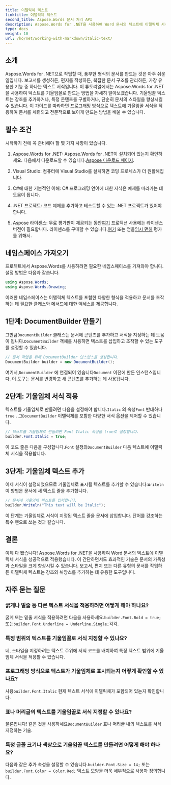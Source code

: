 ```yaml
---
title: 이탤릭체 텍스트
linktitle: 이탤릭체 텍스트
second_title: Aspose.Words 문서 처리 API
description: Aspose.Words for .NET을 사용하여 Word 문서의 텍스트에 이탤릭체 서식을 적용하는 방법을 알아보세요. 코드 예제가 포함된 단계별 가이드입니다.
type: docs
weight: 10
url: /ko/net/working-with-markdown/italic-text/
---
```

## 소개

Aspose.Words for .NET으로 작업할 때, 풍부한 형식의 문서를 만드는 것은 아주 쉬운 일입니다. 보고서를 생성하든, 편지를 작성하든, 복잡한 문서 구조를 관리하든, 가장 유용한 기능 중 하나는 텍스트 서식입니다. 이 튜토리얼에서는 Aspose.Words for .NET을 사용하여 텍스트를 기울임꼴로 만드는 방법을 자세히 알아보겠습니다. 기울임꼴 텍스트는 강조를 추가하거나, 특정 콘텐츠를 구별하거나, 단순히 문서의 스타일을 향상시킬 수 있습니다. 이 가이드를 따라하면 프로그래밍 방식으로 텍스트에 기울임꼴 서식을 적용하여 문서를 세련되고 전문적으로 보이게 만드는 방법을 배울 수 있습니다.

## 필수 조건

시작하기 전에 꼭 준비해야 할 몇 가지 사항이 있습니다.

1.  Aspose.Words for .NET: Aspose.Words for .NET이 설치되어 있는지 확인하세요. 다음에서 다운로드할 수 있습니다.[Aspose 다운로드 페이지](https://releases.aspose.com/words/net/).

2. Visual Studio: 컴퓨터에 Visual Studio를 설치하면 코딩 프로세스가 더 원활해집니다. 

3. C#에 대한 기본적인 이해: C# 프로그래밍 언어에 대한 지식은 예제를 따라가는 데 도움이 됩니다.

4. .NET 프로젝트: 코드 예제를 추가하고 테스트할 수 있는 .NET 프로젝트가 있어야 합니다.

5.  Aspose 라이센스: 무료 평가판이 제공되는 동안[여기](https://releases.aspose.com/) 프로덕션 사용에는 라이센스 버전이 필요합니다. 라이센스를 구매할 수 있습니다.[여기](https://purchase.aspose.com/buy) 또는 얻을[임시 면허](https://purchase.aspose.com/temporary-license/) 평가를 위해서.

## 네임스페이스 가져오기

프로젝트에서 Aspose.Words를 사용하려면 필요한 네임스페이스를 가져와야 합니다. 설정 방법은 다음과 같습니다.

```csharp
using Aspose.Words;
using Aspose.Words.Drawing;
```

이러한 네임스페이스는 이탤릭체 텍스트를 포함한 다양한 형식을 적용하고 문서를 조작하는 데 필요한 클래스와 메서드에 대한 액세스를 제공합니다.

## 1단계: DocumentBuilder 만들기

 그만큼`DocumentBuilder` 클래스는 문서에 콘텐츠를 추가하고 서식을 지정하는 데 도움이 됩니다.`DocumentBuilder` 객체를 사용하면 텍스트를 삽입하고 조작할 수 있는 도구를 설정할 수 있습니다.

```csharp
// 문서 작업을 위해 DocumentBuilder 인스턴스를 생성합니다.
DocumentBuilder builder = new DocumentBuilder();
```

 여기서,`DocumentBuilder` 에 연결되어 있습니다`Document` 이전에 만든 인스턴스입니다. 이 도구는 문서를 변경하고 새 콘텐츠를 추가하는 데 사용됩니다.

## 2단계: 기울임체 서식 적용

 텍스트를 기울임체로 만들려면 다음을 설정해야 합니다.`Italic` 의 속성`Font` 반대하다`true` . 그`DocumentBuilder` 이탤릭체를 포함한 다양한 서식 옵션을 제어할 수 있습니다.

```csharp
// 텍스트를 기울임체로 만들려면 Font Italic 속성을 true로 설정합니다.
builder.Font.Italic = true;
```

이 코드 줄은 다음을 구성합니다.`Font` 설정의`DocumentBuilder` 다음 텍스트에 이탤릭체 서식을 적용합니다.

## 3단계: 기울임체 텍스트 추가

 이제 서식이 설정되었으므로 기울임체로 표시될 텍스트를 추가할 수 있습니다.`Writeln` 이 방법은 문서에 새 텍스트 줄을 추가합니다.

```csharp
// 문서에 기울임체 텍스트를 입력합니다.
builder.Writeln("This text will be Italic");
```

이 단계는 기울임체로 서식이 지정된 텍스트 줄을 문서에 삽입합니다. 단어를 강조하는 특수 펜으로 쓰는 것과 같습니다.

## 결론

이제 다 됐습니다! Aspose.Words for .NET을 사용하여 Word 문서의 텍스트에 이탤릭체 서식을 성공적으로 적용했습니다. 이 간단하면서도 효과적인 기술은 문서의 가독성과 스타일을 크게 향상시킬 수 있습니다. 보고서, 편지 또는 다른 유형의 문서를 작업하든 이탤릭체 텍스트는 강조와 뉘앙스를 추가하는 데 유용한 도구입니다.

## 자주 묻는 질문

### 굵게나 밑줄 등 다른 텍스트 서식을 적용하려면 어떻게 해야 하나요?
 굵게 또는 밑줄 서식을 적용하려면 다음을 사용하세요.`builder.Font.Bold = true;` 또는`builder.Font.Underline = Underline.Single;`각각.

### 특정 범위의 텍스트를 기울임꼴로 서식 지정할 수 있나요?
네, 스타일을 지정하려는 텍스트 주위에 서식 코드를 배치하여 특정 텍스트 범위에 기울임체 서식을 적용할 수 있습니다.

### 프로그래밍 방식으로 텍스트가 기울임체로 표시되는지 어떻게 확인할 수 있나요?
 사용`builder.Font.Italic` 현재 텍스트 서식에 이탤릭체가 포함되어 있는지 확인합니다.

### 표나 머리글의 텍스트를 기울임꼴로 서식 지정할 수 있나요?
 물론입니다! 같은 것을 사용하세요`DocumentBuilder` 표나 머리글 내의 텍스트를 서식 지정하는 기술.

### 특정 글꼴 크기나 색상으로 기울임꼴 텍스트를 만들려면 어떻게 해야 하나요?
 다음과 같은 추가 속성을 설정할 수 있습니다.`builder.Font.Size = 14;` 또는`builder.Font.Color = Color.Red;` 텍스트 모양을 더욱 세부적으로 사용자 정의합니다.